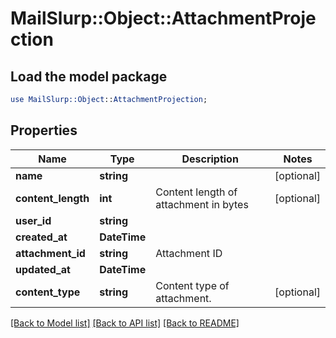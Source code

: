 # MailSlurp::Object::AttachmentProjection

## Load the model package
```perl
use MailSlurp::Object::AttachmentProjection;
```

## Properties
Name | Type | Description | Notes
------------ | ------------- | ------------- | -------------
**name** | **string** |  | [optional] 
**content_length** | **int** | Content length of attachment in bytes | [optional] 
**user_id** | **string** |  | 
**created_at** | **DateTime** |  | 
**attachment_id** | **string** | Attachment ID | 
**updated_at** | **DateTime** |  | 
**content_type** | **string** | Content type of attachment. | [optional] 

[[Back to Model list]](../README#documentation-for-models) [[Back to API list]](../README#documentation-for-api-endpoints) [[Back to README]](../README)


